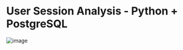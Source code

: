 # User Session Analysis - Python + PostgreSQL 

![image](https://user-images.githubusercontent.com/82873273/192741139-1d693744-2b15-4905-84ea-32eaf07e9ddc.png)
